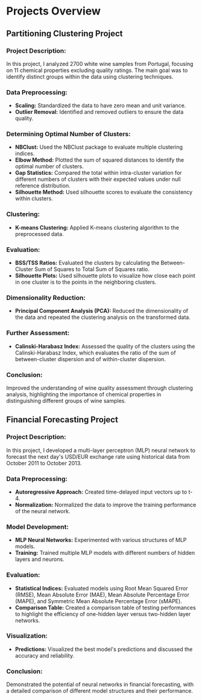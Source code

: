 # Projects Overview

## Partitioning Clustering Project

### Project Description:
In this project, I analyzed 2700 white wine samples from Portugal, focusing on 11 chemical properties excluding quality ratings. The main goal was to identify distinct groups within the data using clustering techniques.

### Data Preprocessing:
- **Scaling:** Standardized the data to have zero mean and unit variance.
- **Outlier Removal:** Identified and removed outliers to ensure the data quality.

### Determining Optimal Number of Clusters:
- **NBClust:** Used the NBClust package to evaluate multiple clustering indices.
- **Elbow Method:** Plotted the sum of squared distances to identify the optimal number of clusters.
- **Gap Statistics:** Compared the total within intra-cluster variation for different numbers of clusters with their expected values under null reference distribution.
- **Silhouette Method:** Used silhouette scores to evaluate the consistency within clusters.

### Clustering:
- **K-means Clustering:** Applied K-means clustering algorithm to the preprocessed data.

### Evaluation:
- **BSS/TSS Ratios:** Evaluated the clusters by calculating the Between-Cluster Sum of Squares to Total Sum of Squares ratio.
- **Silhouette Plots:** Used silhouette plots to visualize how close each point in one cluster is to the points in the neighboring clusters.

### Dimensionality Reduction:
- **Principal Component Analysis (PCA):** Reduced the dimensionality of the data and repeated the clustering analysis on the transformed data.

### Further Assessment:
- **Calinski-Harabasz Index:** Assessed the quality of the clusters using the Calinski-Harabasz Index, which evaluates the ratio of the sum of between-cluster dispersion and of within-cluster dispersion.

### Conclusion:
Improved the understanding of wine quality assessment through clustering analysis, highlighting the importance of chemical properties in distinguishing different groups of wine samples.

## Financial Forecasting Project

### Project Description:
In this project, I developed a multi-layer perceptron (MLP) neural network to forecast the next day's USD/EUR exchange rate using historical data from October 2011 to October 2013.

### Data Preprocessing:
- **Autoregressive Approach:** Created time-delayed input vectors up to t-4.
- **Normalization:** Normalized the data to improve the training performance of the neural network.

### Model Development:
- **MLP Neural Networks:** Experimented with various structures of MLP models.
- **Training:** Trained multiple MLP models with different numbers of hidden layers and neurons.

### Evaluation:
- **Statistical Indices:** Evaluated models using Root Mean Squared Error (RMSE), Mean Absolute Error (MAE), Mean Absolute Percentage Error (MAPE), and Symmetric Mean Absolute Percentage Error (sMAPE).
- **Comparison Table:** Created a comparison table of testing performances to highlight the efficiency of one-hidden layer versus two-hidden layer networks.

### Visualization:
- **Predictions:** Visualized the best model's predictions and discussed the accuracy and reliability.

### Conclusion:
Demonstrated the potential of neural networks in financial forecasting, with a detailed comparison of different model structures and their performance.

